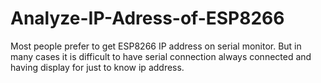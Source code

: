 # Analyze-IP-Adress-of-ESP8266
Most people prefer to get ESP8266 IP address on serial monitor. But in many cases it is difficult to have serial connection always connected and having display for just to know ip address.
